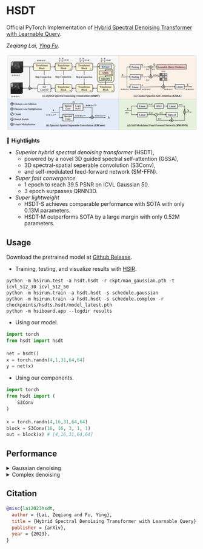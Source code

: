 # HSDT

Official PyTorch Implementation of [Hybrid Spectral Denoising Transformer with Learnable Query](http://arxiv.org/abs/2303.09040).

*Zeqiang Lai, [Ying Fu](https://ying-fu.github.io/)*.

<img src="asset/arch.png" width="600px"/> 

🌟 **Hightlights**

- *Superior hybrid spectral denoising transformer* (HSDT),
    - powered by a novel 3D guided spectral self-attention (GSSA),
    - 3D spectral-spatial seperable convolution (S3Conv), 
    - and self-modulated feed-forward network (SM-FFN).
- *Super fast convergence*
    - 1 epoch to reach 39.5 PSNR on ICVL Gaussian 50.
    - 3 epoch surpasses QRNN3D.
- *Super lightweight*
    - HSDT-S achieves comparable performance with SOTA with only 0.13M parameters.
    - HSDT-M outperforms SOTA by a large margin with only 0.52M parameters.

## Usage

Download the pretrained model at [Github Release]().

- Training, testing, and visualize results with [HSIR](https://github.com/bit-isp/HSIR).

```shell
python -m hsirun.test -a hsdt.hsdt -r ckpt/man_gaussian.pth -t icvl_512_30 icvl_512_50
python -m hsirun.train -a hsdt.hsdt -s schedule.gaussian
python -m hsirun.train -a hsdt.hsdt -s schedule.complex -r checkpoints/hsdts.hsdt/model_latest.pth
python -m hsiboard.app --logdir results
```

- Using our model.

```python
import torch
from hsdt import hsdt

net = hsdt()
x = torch.randn(4,1,31,64,64)
y = net(x)
```

- Using our components.

```python
import torch
from hsdt import (
    S3Conv
)

x = torch.randn(4,16,31,64,64)
block = S3Conv(16, 16, 3, 1, 1)
out = block(x) # [4,16,31,64,64]
```

## Performance

<details>
<summary>Gaussian denoising</summary>
<img src="asset/gaussian.png" width="800px"/> 
</details>

<details>
<summary>Complex denoising</summary>
<img src="asset/complex.png" width="800px"/> 

</details>


## Citation

```bibtex
@misc{lai2023hsdt,
  author = {Lai, Zeqiang and Fu, Ying},
  title = {Hybrid Spectral Denoising Transformer with Learnable Query},
  publisher = {arXiv},
  year = {2023},
}
```

